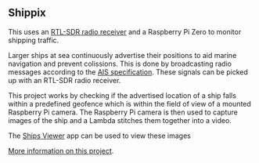 ## Shippix

This uses an [RTL-SDR radio receiver](https://www.rtl-sdr.com/) and a Raspberry Pi Zero to monitor shipping traffic.

Larger ships at sea continuously advertise their positions to aid marine navigation and prevent colissions. This is done by broadcasting radio messages according to the [AIS specification](https://en.wikipedia.org/wiki/Automatic_Identification_System). These signals can be picked up with an RTL-SDR radio receiver.

This project works by checking if the advertised location of a ship falls within a predefined geofence which is within the field of view of a mounted Raspberry Pi camera. The Raspberry Pi camera is then used to capture images of the ship and a Lambda stitches them together into a video.

The [Ships Viewer](https://github.com/varunnaik/sydney-ships) app can be used to view these images

[More information on this project](https://blog.vnaik.com/posts/photographing-ships.html).
